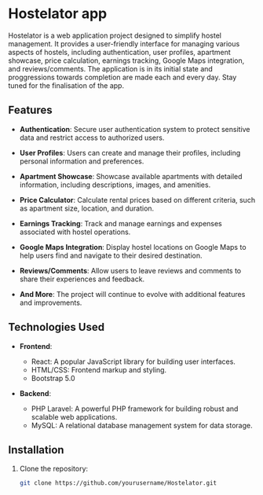# Hostelator app

Hostelator is a web application project designed to simplify hostel management. It provides a user-friendly interface for managing various aspects of hostels, including authentication, user profiles, apartment showcase, price calculation, earnings tracking, Google Maps integration, and reviews/comments. The application is in its initial state and proggressions towards completion are made each and every day. Stay tuned for the finalisation of the app.

## Features

- **Authentication**: Secure user authentication system to protect sensitive data and restrict access to authorized users.

- **User Profiles**: Users can create and manage their profiles, including personal information and preferences.

- **Apartment Showcase**: Showcase available apartments with detailed information, including descriptions, images, and amenities.

- **Price Calculator**: Calculate rental prices based on different criteria, such as apartment size, location, and duration.

- **Earnings Tracking**: Track and manage earnings and expenses associated with hostel operations.

- **Google Maps Integration**: Display hostel locations on Google Maps to help users find and navigate to their desired destination.

- **Reviews/Comments**: Allow users to leave reviews and comments to share their experiences and feedback.

- **And More**: The project will continue to evolve with additional features and improvements.

## Technologies Used

- **Frontend**:
  - React: A popular JavaScript library for building user interfaces.
  - HTML/CSS: Frontend markup and styling.
  - Bootstrap 5.0

- **Backend**:
  - PHP Laravel: A powerful PHP framework for building robust and scalable web applications.
  - MySQL: A relational database management system for data storage.

## Installation

1. Clone the repository:

   ```bash
   git clone https://github.com/yourusername/Hostelator.git
